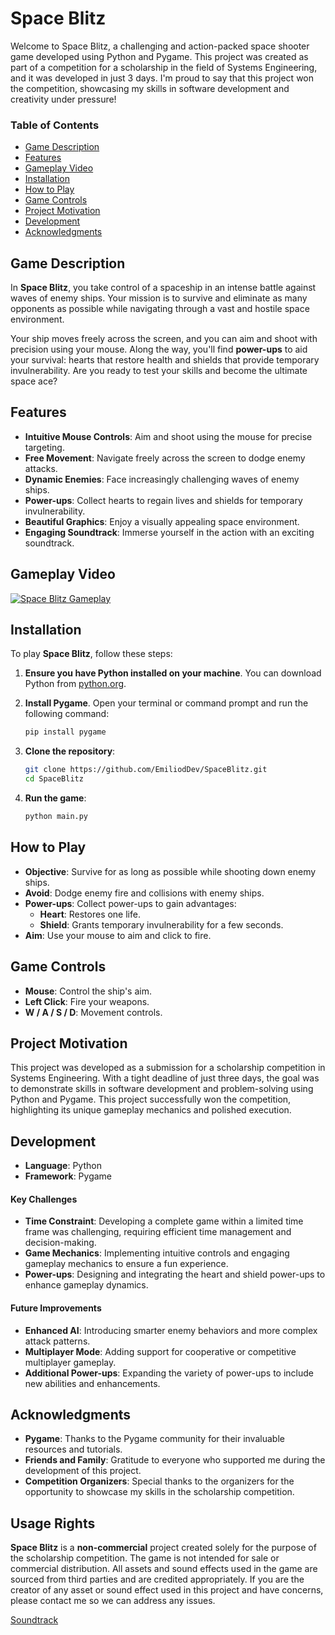 # Space Blitz

Welcome to Space Blitz, a challenging and action-packed space shooter game developed using Python and Pygame. This project was created as part of a competition for a scholarship in the field of Systems Engineering, and it was developed in just 3 days. I'm proud to say that this project won the competition, showcasing my skills in software development and creativity under pressure!

### Table of Contents

- [Game Description](#game-description)
- [Features](#features)
- [Gameplay Video](#gameplay-video)
- [Installation](#installation)
- [How to Play](#how-to-play)
- [Game Controls](#game-controls)
- [Project Motivation](#project-motivation)
- [Development](#development)
- [Acknowledgments](#acknowledgments)

## Game Description

In **Space Blitz**, you take control of a spaceship in an intense battle against waves of enemy ships. Your mission is to survive and eliminate as many opponents as possible while navigating through a vast and hostile space environment.

Your ship moves freely across the screen, and you can aim and shoot with precision using your mouse. Along the way, you'll find **power-ups** to aid your survival: hearts that restore health and shields that provide temporary invulnerability. Are you ready to test your skills and become the ultimate space ace?

## Features

- **Intuitive Mouse Controls**: Aim and shoot using the mouse for precise targeting.
- **Free Movement**: Navigate freely across the screen to dodge enemy attacks.
- **Dynamic Enemies**: Face increasingly challenging waves of enemy ships.
- **Power-ups**: Collect hearts to regain lives and shields for temporary invulnerability.
- **Beautiful Graphics**: Enjoy a visually appealing space environment.
- **Engaging Soundtrack**: Immerse yourself in the action with an exciting soundtrack.

## Gameplay Video

[![Space Blitz Gameplay](https://img.youtube.com/vi/E5gPHVA5qy4&ab/0.jpg)](https://www.youtube.com/watch?v=E5gPHVA5qy4&ab)

## Installation

To play **Space Blitz**, follow these steps:

1. **Ensure you have Python installed on your machine**. You can download Python from [python.org](https://www.python.org/).

2. **Install Pygame**. Open your terminal or command prompt and run the following command:

    ```bash
    pip install pygame
    ```

3. **Clone the repository**:

    ```bash
    git clone https://github.com/EmiliodDev/SpaceBlitz.git
    cd SpaceBlitz
    ```

4. **Run the game**:

    ```bash
    python main.py
    ```

## How to Play

- **Objective**: Survive for as long as possible while shooting down enemy ships.
- **Avoid**: Dodge enemy fire and collisions with enemy ships.
- **Power-ups**: Collect power-ups to gain advantages:
    - **Heart**: Restores one life.
    - **Shield**: Grants temporary invulnerability for a few seconds.
- **Aim**: Use your mouse to aim and click to fire.

## Game Controls

- **Mouse**: Control the ship's aim.
- **Left Click**: Fire your weapons.
- **W / A / S / D**: Movement controls.

## Project Motivation

This project was developed as a submission for a scholarship competition in Systems Engineering. With a tight deadline of just three days, the goal was to demonstrate skills in software development and problem-solving using Python and Pygame. This project successfully won the competition, highlighting its unique gameplay mechanics and polished execution.

## Development

- **Language**: Python
- **Framework**: Pygame

#### Key Challenges

- **Time Constraint**: Developing a complete game within a limited time frame was challenging, requiring efficient time management and decision-making.
- **Game Mechanics**: Implementing intuitive controls and engaging gameplay mechanics to ensure a fun experience.
- **Power-ups**: Designing and integrating the heart and shield power-ups to enhance gameplay dynamics.

#### Future Improvements

- **Enhanced AI**: Introducing smarter enemy behaviors and more complex attack patterns.
- **Multiplayer Mode**: Adding support for cooperative or competitive multiplayer gameplay.
- **Additional Power-ups**: Expanding the variety of power-ups to include new abilities and enhancements.

## Acknowledgments

- **Pygame**: Thanks to the Pygame community for their invaluable resources and tutorials.
- **Friends and Family**: Gratitude to everyone who supported me during the development of this project.
- **Competition Organizers**: Special thanks to the organizers for the opportunity to showcase my skills in the scholarship competition.

## Usage Rights

**Space Blitz** is a **non-commercial** project created solely for the purpose of the scholarship competition. The game is not intended for sale or commercial distribution. All assets and sound effects used in the game are sourced from third parties and are credited appropriately. If you are the creator of any asset or sound effect used in this project and have concerns, please contact me so we can address any issues.

[Soundtrack](https://dos88.itch.io/dos-88-music-library)
